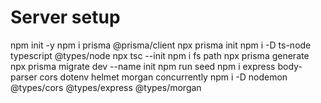 # Server setup
npm init -y
npm i prisma @prisma/client
npx prisma init
npm i -D ts-node typescript @types/node
npx tsc --init
npm i fs path 
npx prisma generate
npx prisma migrate dev --name init
npm run seed
npm i express body-parser cors dotenv helmet morgan concurrently
npm i -D nodemon @types/cors @types/express @types/morgan